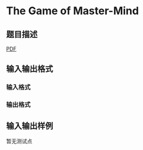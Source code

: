 # The Game of Master-Mind

## 题目描述

[problemUrl]: https://uva.onlinejudge.org/index.php?option=com_onlinejudge&Itemid=8&category=448&page=show_problem&problem=4323

[PDF](https://uva.onlinejudge.org/external/15/p1548.pdf)

## 输入输出格式

### 输入格式

### 输出格式

## 输入输出样例

暂无测试点

